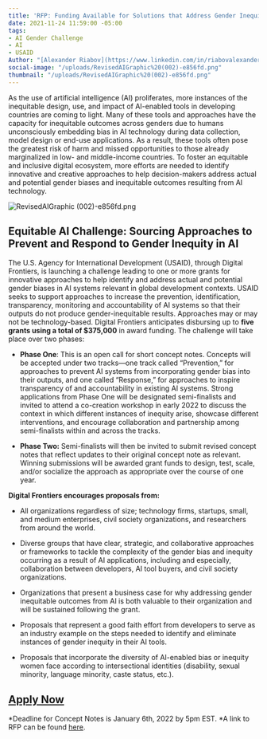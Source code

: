 ```yaml
---
title: 'RFP: Funding Available for Solutions that Address Gender Inequity in AI Technology'
date: 2021-11-24 11:59:00 -05:00
tags:
- AI Gender Challenge
- AI
- USAID
Author: "[Alexander Riabov](https://www.linkedin.com/in/riabovalexander/)"
social-image: "/uploads/RevisedAIGraphic%20(002)-e856fd.png"
thumbnail: "/uploads/RevisedAIGraphic%20(002)-e856fd.png"
---
```


As the use of artificial intelligence (AI) proliferates, more instances of the inequitable design, use, and impact of AI-enabled tools in developing countries are coming to light. Many of these tools and approaches have the capacity for inequitable outcomes across genders due to humans unconsciously embedding bias in AI technology during data collection, model design or end-use applications. As a result, these tools often pose the greatest risk of harm and missed opportunities to those already marginalized in low- and middle-income countries. To foster an equitable and inclusive digital ecosystem, more efforts are needed to identify innovative and creative approaches to help decision-makers address actual and potential gender biases and inequitable outcomes resulting from AI technology.

<!--more-->

![RevisedAIGraphic (002)-e856fd.png](/uploads/RevisedAIGraphic%20(002)-e856fd.png)

## Equitable AI Challenge: Sourcing Approaches to Prevent and Respond to Gender Inequity in AI

The U.S. Agency for International Development (USAID), through Digital Frontiers, is launching a challenge leading to one or more grants for innovative approaches to help identify and address actual and potential gender biases in AI systems relevant in global development contexts. USAID seeks to support approaches to increase the prevention, identification, transparency, monitoring and accountability of AI systems so that their outputs do not produce gender-inequitable results. Approaches may or may not be technology-based. Digital Frontiers anticipates disbursing up to **five grants using a total of $375,000** in award funding. The challenge will take place over two phases:

* **Phase One**: This is an open call for short concept notes. Concepts will be accepted under two tracks—one track called “Prevention,” for approaches to prevent AI systems from incorporating gender bias into their outputs, and one called “Response,” for approaches to inspire transparency of and accountability in existing AI systems. Strong applications from Phase One will be designated semi-finalists and invited to attend a co-creation workshop in early 2022 to discuss the context in which different instances of inequity arise, showcase different interventions, and encourage collaboration and partnership among semi-finalists within and across the tracks.

* **Phase Two:** Semi-finalists will then be invited to submit revised concept notes that reflect updates to their original concept note as relevant. Winning submissions will be awarded grant funds to design, test, scale, and/or socialize the approach as appropriate over the course of one year.

**Digital Frontiers encourages proposals from:**

* All organizations regardless of size; technology firms, startups, small, and medium enterprises, civil society organizations, and researchers from around the world.

* Diverse groups that have clear, strategic, and collaborative approaches or frameworks to tackle the complexity of the gender bias and inequity occurring as a result of AI applications, including and especially, collaboration between developers, AI tool buyers, and civil society organizations.

* Organizations that present a business case for why addressing gender inequitable outcomes from AI is both valuable to their organization and will be sustained following the grant.

* Proposals that represent a good faith effort from developers to serve as an industry example on the steps needed to identify and eliminate instances of gender inequity in their AI tools.

* Proposals that incorporate the diversity of AI-enabled bias or inequity women face according to intersectional identities (disability, sexual minority, language minority, caste status, etc.).

## [Apply Now](https://drive.google.com/file/d/14LbfykWkGhqX3jklP6FZ_vYXANWjgrCT/view)

*Deadline for Concept Notes is January 6th, 2022 by 5pm EST.  *A link to RFP can be found [here](https://drive.google.com/file/d/14LbfykWkGhqX3jklP6FZ_vYXANWjgrCT/view).